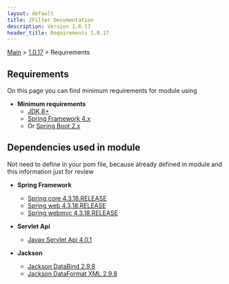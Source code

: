 ```yaml
---
layout: default
title: JFilter Documentation
description: Version 1.0.17
header_title: Requirements 1.0.17
---
```


[Main](../../index.MD) > [1.0.17](../index.MD) > Requirements

## Requirements
On this page you can find minimum requirements for module using

* **Minimum requirements**
  * [JDK 8+](https://www.oracle.com/technetwork/java/javase/downloads/jdk8-downloads-2133151.html)
  * [Spring Framework 4.x](https://docs.spring.io/spring/docs/4.3.18.RELEASE/spring-framework-reference/htmlsingle/)
  * Or [Spring Boot 2.x](https://docs.spring.io/spring-boot/docs/2.0.0.RELEASE/reference/htmlsingle/)

## Dependencies used in module
Not need to define in your pom file, because already defined in module and this information just for review

* **Spring Framework**
  * [Spring core 4.3.18.RELEASE](https://search.maven.org/artifact/org.springframework/spring-core/4.3.18.RELEASE/jar)
  * [Spring web 4.3.18.RELEASE](https://search.maven.org/artifact/org.springframework/spring-web/4.3.18.RELEASE/jar)
  * [Spring webmvc 4.3.18.RELEASE](https://search.maven.org/artifact/org.springframework/spring-webmvc/4.3.18.RELEASE/jar)

* **Servlet Api**
  * [Javax Servlet Api 4.0.1](https://search.maven.org/artifact/javax.servlet/javax.servlet-api/4.0.1/jar)

* **Jackson**
  * [Jackson DataBind 2.9.8](https://search.maven.org/artifact/com.fasterxml.jackson.core/jackson-databind/2.9.6/bundle)
  * [Jackson DataFormat XML 2.9.8](https://search.maven.org/artifact/com.fasterxml.jackson.dataformat/jackson-dataformat-xml/2.9.6/bundle)
  